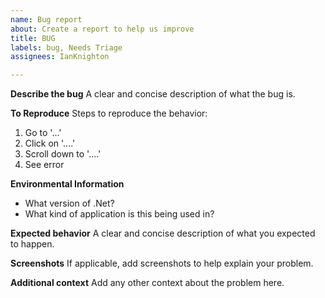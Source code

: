 ```yaml
---
name: Bug report
about: Create a report to help us improve
title: BUG
labels: bug, Needs Triage
assignees: IanKnighton

---
```


**Describe the bug**
A clear and concise description of what the bug is.

**To Reproduce**
Steps to reproduce the behavior:
1. Go to '...'
2. Click on '....'
3. Scroll down to '....'
4. See error

**Environmental Information**
- What version of .Net?
- What kind of application is this being used in?

**Expected behavior**
A clear and concise description of what you expected to happen.

**Screenshots**
If applicable, add screenshots to help explain your problem.

**Additional context**
Add any other context about the problem here.
